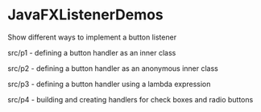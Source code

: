 # JavaFXListenerDemos
Show different ways to implement a button listener

 src/p1 - defining a button handler as an inner class

 src/p2 - defining a button handler as an anonymous inner class

 src/p3 - defining a button handler using a lambda expression

 src/p4 - building and creating handlers for check boxes and radio buttons

